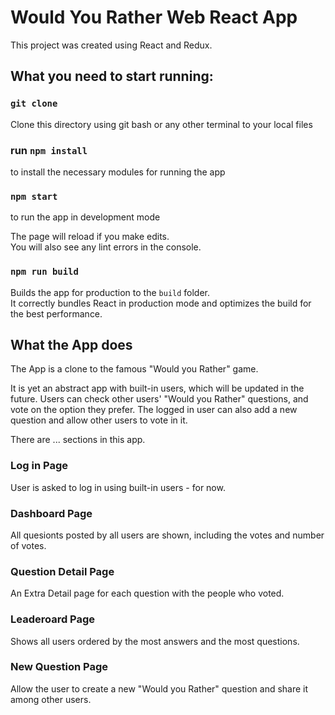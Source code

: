 # Would You Rather Web React App

This project was created using React and Redux.

## What you need to start running:

### `git clone`

Clone this directory using git bash or any other terminal to your local files

### run `npm install`

to install the necessary modules for running the app

### `npm start`

to run the app in development mode

The page will reload if you make edits.\
You will also see any lint errors in the console.

### `npm run build`

Builds the app for production to the `build` folder.\
It correctly bundles React in production mode and optimizes the build for the best performance.

## What the App does

The App is a clone to the famous "Would you Rather" game.

It is yet an abstract app with built-in users, which will be updated in the future. Users can check other users' "Would you Rather" questions, and vote on the option they prefer. The logged in user can also add a new question and allow other users to vote in it.

There are ... sections in this app.

### Log in Page

User is asked to log in using built-in users - for now.

### Dashboard Page

All quesionts posted by all users are shown, including the votes and number of votes.

### Question Detail Page

An Extra Detail page for each question with the people who voted.

### Leaderoard Page

Shows all users ordered by the most answers and the most questions.

### New Question Page

Allow the user to create a new "Would you Rather" question and share it among other users.
